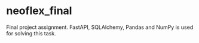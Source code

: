 # neoflex_final
Final project assignment. FastAPI, SQLAlchemy, Pandas and NumPy is used for solving this task.
